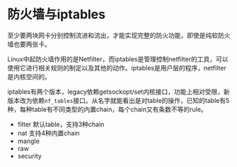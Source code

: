 防火墙与iptables
==
至少要两块网卡分别控制流进和流出，才能实现完整的防火功能，即使是纯软防火墙也要两张卡。

Linux中起防火墙作用的是Netfilter，而iptables是管理控制netfilter的工具，可以使用它进行相关规则的制定以及其他的动作。iptables是用户层的程序，netfilter是内核空间的。

iptables有两个版本，legacy依赖getsockopt/set内核接口，功能上相对受限，新版本改为依赖`nf_tables`接口。从名字就能看出是对table的操作，已知的table有5种，每种table有不同类型的内置chain，每个chain又有条数不等的rule。

* filter 默认table，支持3种chain
* nat 支持4种内置chain
* mangle
* raw
* security
